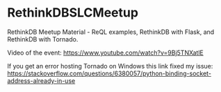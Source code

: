 # RethinkDBSLCMeetup
RethinkDB Meetup Material - ReQL examples, RethinkDB with Flask, and RethinkDB with Tornado. 

Video of the event: https://www.youtube.com/watch?v=9Bj5TNXatlE 

If you get an error hosting Tornado on Windows this link fixed my issue: https://stackoverflow.com/questions/6380057/python-binding-socket-address-already-in-use


